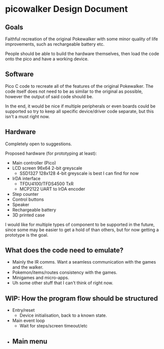 # picowalker Design Document


## Goals

Faithful recreation of the original Pokewalker with some minor quality of life improvements, such as rechargeable battery etc.

People should be able to build the hardware themselves, then load the code onto the pico and have a working device.


## Software

Pico C code to recreate all of the features of the original Pokewalker.
The code itself does not need to be as similar to the original as possible, however the output of said code should be.

In the end, it would be nice if multiple peripherals or even boards could be supported so try to keep all specific device/driver code separate, but this isn't a must right now.



## Hardware

Completely open to suggestions.

Proposed hardware (for prototyping at least):

- Main controller (Pico)
- LCD screen 96x64 2-bit greyscale
    - SSD1327 128x128 4-bit greyscale is best I can find for now
- IrDA interface
    - TFDU4100/TFDS4500 TxR
    - MCP2122 UART to IrDA encoder
- Step counter
- Control buttons
- Speaker
- Rechargeable battery
- 3D printed case

I would like for multiple types of component to be supported in the future, since some may be easier to get a hold of than others, but for now getting a prototype is the goal.



## What does the code need to emulate?

- Mainly the IR comms. Want a seamless communication with the games and the walker.
- Pokemon/items/routes consistency with the games.
- Minigames and micro-apps.
- Uh some other stuff that I can't think of right now.



## WIP: How the program flow should be structured

- Entry/reset
	- Device initialisation, back to a known state.
- Main event loop
	- Wait for steps/screen timeout/etc
- Main menu
	-

